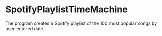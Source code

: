 # SpotifyPlaylistTimeMachine
The program creates a Spotify playlist of the 100 most popular songs by user-entered date.
